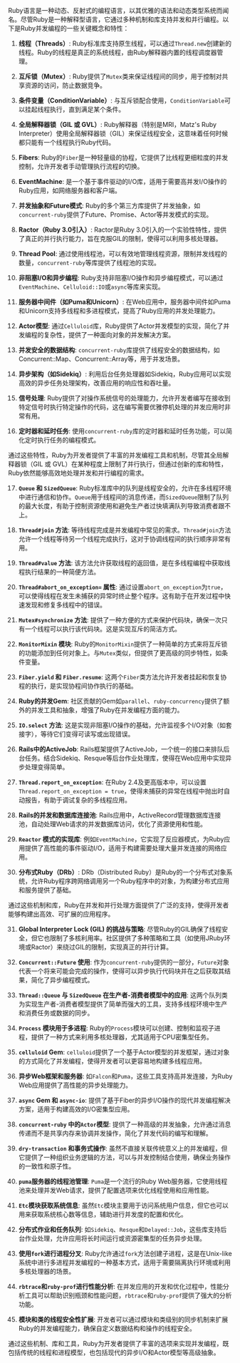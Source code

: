 



Ruby语言是一种动态、反射式的编程语言，以其优雅的语法和动态类型系统而闻名。尽管Ruby是一种解释型语言，它通过多种机制和库支持并发和并行编程。以下是Ruby并发编程的一些关键概念和特性：

1. **线程（Threads）**: Ruby标准库支持原生线程，可以通过`Thread.new`创建新的线程。Ruby的线程是真正的系统线程，由Ruby解释器内置的线程调度器管理。

2. **互斥锁（Mutex）**: Ruby提供了`Mutex`类来保证线程间的同步，用于控制对共享资源的访问，防止数据竞争。

3. **条件变量（ConditionVariable）**: 与互斥锁配合使用，`ConditionVariable`可以挂起线程执行，直到满足某个条件。

4. **全局解释器锁（GIL 或 GVL）**: Ruby解释器（特别是MRI，Matz's Ruby Interpreter）使用全局解释器锁（GIL）来保证线程安全，这意味着任何时候都只能有一个线程执行Ruby代码。

5. **Fibers**: Ruby的`Fiber`是一种轻量级的协程，它提供了比线程更细粒度的并发控制，允许开发者手动管理执行流程的切换。

6. **EventMachine**: 是一个基于事件驱动的I/O库，适用于需要高并发I/O操作的Ruby应用，如网络服务器和客户端。

7. **并发抽象和Future模式**: Ruby的多个第三方库提供了并发抽象，如`concurrent-ruby`提供了Future、Promise、Actor等并发模式的实现。

8. **Ractor（Ruby 3.0引入）**: Ractor是Ruby 3.0引入的一个实验性特性，提供了真正的并行执行能力，旨在克服GIL的限制，使得可以利用多核处理器。

9. **Thread Pool**: 通过使用线程池，可以有效地管理线程资源，限制并发线程的数量，`concurrent-ruby`等库提供了线程池的实现。

10. **非阻塞I/O和异步编程**: Ruby支持非阻塞I/O操作和异步编程模式，可以通过`EventMachine`、`Celluloid::IO`或`async`等库来实现。

11. **服务器中间件（如Puma和Unicorn）**: 在Web应用中，服务器中间件如Puma和Unicorn支持多线程和多进程模式，提高了Ruby应用的并发处理能力。

12. **Actor模型**: 通过`Celluloid`库，Ruby提供了Actor并发模型的实现，简化了并发编程的复杂性，提供了一种面向对象的并发解决方案。

13. **并发安全的数据结构**: `concurrent-ruby`库提供了线程安全的数据结构，如Concurrent::Map、Concurrent::Array等，用于并发场景。

14. **异步架构（如Sidekiq）**: 利用后台任务处理器如Sidekiq，Ruby应用可以实现高效的异步任务处理架构，改善应用的响应性和吞吐量。

15. **信号处理**: Ruby提供了对操作系统信号的处理能力，允许开发者编写在接收到特定信号时执行特定操作的代码，这在编写需要优雅停机处理的并发应用时非常有用。

16. **定时器和延时任务**: 使用`concurrent-ruby`库的定时器和延时任务功能，可以简化定时执行任务的编程模式。

通过这些特性，Ruby为开发者提供了丰富的并发编程工具和机制，尽管其全局解释器锁（GIL 或 GVL）在某种程度上限制了并行执行，但通过创新的库和特性，Ruby依然能够高效地处理并发和并行编程的需求。

17. **`Queue` 和 `SizedQueue`**: Ruby标准库中的队列是线程安全的，允许在多线程环境中进行通信和协作。`Queue`用于线程间的消息传递，而`SizedQueue`限制了队列的最大长度，有助于控制资源使用和避免生产者过快填满队列导致消费者跟不上。

18. **`Thread#join` 方法**: 等待线程完成是并发编程中常见的需求。`Thread#join`方法允许一个线程等待另一个线程完成执行，这对于协调线程间的执行顺序非常有用。

19. **`Thread#value` 方法**: 该方法允许获取线程的返回值，是在多线程编程中获取线程执行结果的一种简便方法。

20. **`Thread#abort_on_exception=` 属性**: 通过设置`abort_on_exception`为`true`，可以使得线程在发生未捕获的异常时终止整个程序。这有助于在开发过程中快速发现和修复多线程中的错误。

21. **`Mutex#synchronize` 方法**: 提供了一种方便的方式来保护代码块，确保一次只有一个线程可以执行该代码块。这是实现互斥的简洁方式。

22. **`MonitorMixin` 模块**: Ruby的`MonitorMixin`提供了一种简单的方式来将互斥锁的功能添加到任何对象上。与`Mutex`类似，但提供了更高级的同步特性，如条件变量。

23. **`Fiber.yield` 和 `Fiber.resume`**: 这两个`Fiber`类方法允许开发者挂起和恢复协程的执行，是实现协程间协作执行的基础。

24. **Ruby的并发Gem**: 社区贡献的Gem如`parallel`、`ruby-concurrency`提供了额外的并发工具和抽象，增强了Ruby在并发编程方面的能力。

25. **`IO.select` 方法**: 这是实现非阻塞I/O操作的基础，允许监视多个I/O对象（如套接字），等待它们变得可读写或出现错误。

26. **Rails中的ActiveJob**: Rails框架提供了ActiveJob，一个统一的接口来排队后台任务。结合Sidekiq、Resque等后台作业处理库，使得在Web应用中实现异步处理变得简单。

27. **`Thread.report_on_exception`**: 在Ruby 2.4及更高版本中，可以设置`Thread.report_on_exception = true`，使得未捕获的异常在线程中抛出时自动报告，有助于调试复杂的多线程应用。

28. **Rails的并发和数据库连接池**: Rails应用中，ActiveRecord管理数据库连接池，自动处理Web请求的并发数据库访问，优化了资源使用和性能。

29. **`Reactor` 模式的实现库**: 例如`EventMachine`，它实现了反应器模式，为Ruby应用提供了高性能的事件驱动I/O，适用于构建需要处理大量并发连接的网络应用。

30. **分布式Ruby（DRb）**: DRb（Distributed Ruby）是Ruby的一个分布式对象系统，允许Ruby程序跨网络调用另一个Ruby程序中的对象，为构建分布式应用和服务提供了基础。

通过这些机制和库，Ruby在并发和并行处理方面提供了广泛的支持，使得开发者能够构建出高效、可扩展的应用程序。

31. **Global Interpreter Lock (GIL) 的挑战与策略**: 尽管Ruby的GIL确保了线程安全，但它也限制了多核利用率。社区提供了多种策略和工具（如使用JRuby环境或Ractor）来绕过GIL的限制，实现真正的并行计算。

32. **`Concurrent::Future` 使用**: 作为`concurrent-ruby`提供的一部分，`Future`对象代表一个将来可能会完成的操作，使得可以异步执行代码块并在之后获取其结果，简化了异步编程模式。

33. **`Thread::Queue` 与 `SizedQueue` 在生产者-消费者模型中的应用**: 这两个队列类为实现生产者-消费者模型提供了简单而强大的工具，支持多线程环境中生产和消费任务或数据的同步。

34. **`Process` 模块用于多进程**: Ruby的`Process`模块可以创建、控制和监视子进程，提供了一种方式来利用多核处理器，尤其适用于CPU密集型任务。

35. **`celluloid` Gem**: `celluloid`提供了一个基于Actor模型的并发框架，通过对象的方式简化了并发编程，使得开发者可以更容易地构建多线程应用。

36. **异步Web框架和服务器**: 如`Falcon`和`Puma`，这些工具支持高并发连接，为Ruby Web应用提供了高性能的异步处理能力。

37. **`async` Gem 和 `async-io`**: 提供了基于Fiber的异步I/O操作的现代并发编程解决方案，适用于构建高效的I/O密集型应用。

38. **`concurrent-ruby` 中的`Actor`模型**: 提供了一种高级的并发抽象，允许通过消息传递而不是共享内存来协调并发操作，简化了并发代码的编写和理解。

39. **`dry-transaction` 和事务式操作**: 虽然不直接关联传统意义上的并发编程，但它提供了一种组织业务逻辑的方法，可以与并发控制结合使用，确保业务操作的一致性和原子性。

40. **`puma`服务器的线程池管理**: `Puma`是一个流行的Ruby Web服务器，它使用线程池来处理并发Web请求，提供了配置选项来优化线程使用和应用性能。

41. **`Etc`模块获取系统信息**: 虽然`Etc`模块主要用于访问系统用户信息，但它也可以用来获取系统核心数等信息，辅助进行并发度的配置和优化。

42. **分布式作业和任务队列**: 如`Sidekiq`、`Resque`和`Delayed::Job`，这些库支持后台作业处理，允许应用将长时间运行或资源密集型的任务异步处理。

43. **使用`fork`进行进程分叉**: Ruby允许通过`fork`方法创建子进程，这是在Unix-like系统中进行多进程并发编程的一种基本方式，适用于需要隔离执行环境或利用多核处理器的场景。

44. **`rbtrace`和`ruby-prof`进行性能分析**: 在并发应用的开发和优化过程中，性能分析工具可以帮助识别瓶颈和性能问题，`rbtrace`和`ruby-prof`提供了强大的分析功能。

45. **模块和类的线程安全性扩展**: 开发者可以通过模块和类级别的同步机制来扩展Ruby的并发编程能力，确保自定义数据结构和操作的线程安全。

通过这些机制、库和工具，Ruby为开发者提供了丰富的选项来实现并发编程，既包括传统的线程和进程模型，也包括现代的异步I/O和Actor模型等高级抽象。